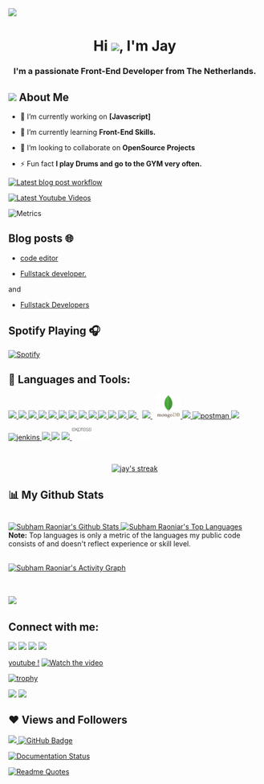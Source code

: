 <img src="https://user-images.githubusercontent.com/60737035/121957322-89f5ab80-cd62-11eb-8a0c-24d08d00cf9b.gif">

<h1 align="center">Hi <img src="https://raw.githubusercontent.com/MartinHeinz/MartinHeinz/master/wave.gif" width="30px">, I'm Jay</h1>
<h3 align="center">I'm a passionate Front-End Developer from The Netherlands.</h3>


##    <img src="https://img.icons8.com/color/48/000000/designer-skin-type-5.png"/>        About Me

- 🔭 I’m currently working on **[Javascript]**

- 🌱 I’m currently learning **Front-End Skills.**

- 👯 I’m looking to collaborate on **OpenSource Projects**





- ⚡ Fun fact **I play Drums and go to the GYM very often.**

[![Latest blog post workflow](https://github.com/jaymicrocode/jaymicrocode/actions/workflows/main.yml/badge.svg)](https://github.com/jaymicrocode/jaymicrocode/actions/workflows/main.yml)

[![Latest Youtube Videos](https://github.com/jaymicrocode/jaymicrocode/actions/workflows/youtube.yml/badge.svg)](https://github.com/jaymicrocode/jaymicrocode/actions/workflows/youtube.yml)



![Metrics](https://metrics.lecoq.io/jaymicrocode)


## Blog posts 🌐
<!-- BLOG-POST-LIST:START -->
- [code editor](https://www.youtube.com/watch?v=DvGvesg4xZ0)
<!-- BLOG-POST-LIST:END -->
[youtube]:https://www.youtube.com/channel/UCQVIOybTTMII4ICJey1WSVw
<!-- MEDIUM:START -->
- [Fullstack developer.](https://jaycode128.medium.com/fullstack-developer-ccefcc62dd4?source=rss-7cafc72efed------2)
<!-- MEDIUM:END --> and <!-- DEVTO:START -->
- [Fullstack Developers](https://dev.to/jaymicrocode/fullstack-developers-4df7)
<!-- DEVTO:END -->

## Spotify Playing  🎧

<!--YOUTUBE:START-->
<!-- YOUTUBE:END-->

[![Spotify](https://spotify-github-readme.vercel.app/api/spotify)](https://open.spotify.com/collection/tracks)



<!--START_SECTION:waka-->
<!--END_SECTION:waka-->



## 🚀 Languages and Tools:

<p align="left"> 
    <a href="https://www.java.com" target="_blank"> <img src="https://img.icons8.com/color/48/000000/java-coffee-cup-logo.png"/> </a>
    <a href="https://reactjs.org/" target="_blank"> <img src="https://img.icons8.com/color/48/000000/react-native.png"/> </a>
    <a href="https://spring.io/projects/spring-boot" target="_blank"> <img src="https://img.icons8.com/color/48/000000/spring-logo.png"/> </a> 
    <a href="https://developer.mozilla.org/en-US/docs/Web/JavaScript" target="_blank"> <img src="https://img.icons8.com/color/48/000000/javascript.png"/> </a> 
    <a href="https://www.w3.org/html/" target="_blank"> <img src="https://img.icons8.com/color/48/000000/html-5.png"/> </a> 
    <a href="https://www.w3schools.com/css/" target="_blank"> <img src="https://img.icons8.com/color/48/000000/css3.png"/> </a> 
    <a href="https://getbootstrap.com" target="_blank"> <img src="https://img.icons8.com/color/48/000000/bootstrap.png"/> </a> 
     <a href="https://getbootstrap.com" target="_blank"> <img src="https://img.icons8.com/color/48/000000/sass.png"/>
       <a href="https://getbootstrap.com" target="_blank"> <img src="https://img.icons8.com/color/48/000000/php.png"/>
          <a href="https://getbootstrap.com" target="_blank"> <img src="https://img.icons8.com/color/48/000000/typescript.png"/> 
               <a href="https://getbootstrap.com" target="_blank"> <img src="https://img.icons8.com/fluent/48/000000/selenium-test-automation.png"/>
     <a href="https://www.python.org" target="_blank"> <img src="https://img.icons8.com/color/48/000000/python.png"/> </a> 
    <a style="padding-right:8px;" href="https://nodejs.org" target="_blank"> <img src="https://img.icons8.com/color/48/000000/nodejs.png"/> </a> 
    <a style="padding-right:8px;" href="https://www.mysql.com/" target="_blank"> <img src="https://img.icons8.com/fluent/50/000000/mysql-logo.png"/> </a>
    <a href="https://www.mongodb.com/" target="_blank"> <img src="https://raw.githubusercontent.com/devicons/devicon/master/icons/mongodb/mongodb-original-wordmark.svg" alt="mongodb" width="48" height="48"/> </a> 
    <a href="https://firebase.google.com/" target="_blank"> <img src="https://img.icons8.com/color/48/000000/firebase.png"/> </a> 
    <a href="https://postman.com" target="_blank"> <img src="https://www.vectorlogo.zone/logos/getpostman/getpostman-icon.svg" alt="postman" width="45" height="45"/> </a>   
    <a href="https://git-scm.com/" target="_blank"> <img src="https://img.icons8.com/color/48/000000/git.png"/> </a> 
    <a href="https://www.jenkins.io" target="_blank"> <img src="https://www.vectorlogo.zone/logos/jenkins/jenkins-icon.svg" alt="jenkins" width="48" height="48"/> </a> 
                    <a href="https://getbootstrap.com" target="_blank"> <img src="https://img.icons8.com/dusk/64/000000/webpack.png"/>
         <a href="https://git-scm.com/" target="_blank"> <img src="https://img.icons8.com/fluent/48/000000/visual-studio-code-2019.png"/></a> 
    <a href="https://redux.js.org" target="_blank"> <img src="https://img.icons8.com/color/48/000000/redux.png"/> </a>
    <a href="https://expressjs.com" target="_blank"> <img src="https://raw.githubusercontent.com/devicons/devicon/master/icons/express/express-original-wordmark.svg" alt="express" width="40" height="40"/> </a>
</p>

<!-- [![React Badge](https://img.shields.io/badge/-React-61DBFB?style=for-the-badge&labelColor=black&logo=react&logoColor=61DBFB)](#)  [![Javascript Badge](https://img.shields.io/badge/-Javascript-F0DB4F?style=for-the-badge&labelColor=black&logo=javascript&logoColor=F0DB4F)](#) [![Typescript Badge](https://img.shields.io/badge/-Typescript-007acc?style=for-the-badge&labelColor=black&logo=typescript&logoColor=007acc)](#) [![Nodejs Badge](https://img.shields.io/badge/-Nodejs-3C873A?style=for-the-badge&labelColor=black&logo=node.js&logoColor=3C873A)](#) [![GraphQL Badge](https://img.shields.io/badge/-GraphQl-e535ab?style=for-the-badge&labelColor=black&logo=node.js&logoColor=e535ab)](#) -->
<br/>

<p align="center">
    <a href="https://github.com/jaymicrocode/github-readme-streak-stats">
        <img title="🔥 Get streak stats for your profile at git.io/streak-stats" alt="jay's streak" src="https://github-readme-streak-stats.herokuapp.com/?user=jaymicrocode&theme=black-ice&hide_border=true&stroke=0000&background=060A0CD0"/>
    </a>
</p>

## 📊 My Github Stats

  <br/>
    <a href="https://github.com/jaymicrocode/github-readme-stats"><img alt="Subham Raoniar's Github Stats" src="https://github-readme-stats.vercel.app/api?username=jaymicrocode&show_icons=true&count_private=true&theme=react&hide_border=true&bg_color=0D1117" />
    </a>
  <a href="https://github.com/SubhamRaoniar28/github-readme-stats"><img alt="Subham Raoniar's Top Languages" src="https://github-readme-stats.vercel.app/api/top-langs/?username=jaymicrocode&langs_count=8&count_private=true&layout=compact&theme=react&hide_border=true&bg_color=0D1117" /></a>
  <br/>
  <b>Note:</b> Top languages is only a metric of the languages my public code consists of and doesn't reflect experience or skill level.


<br/>
<br/>

<a href="https://github.com/SubhamRaoniar28/github-readme-activity-graph"><img alt="Subham Raoniar's Activity Graph" src="https://activity-graph.herokuapp.com/graph?username=jaymicrocode&bg_color=0D1117&color=5BCDEC&line=5BCDEC&point=FFFFFF&hide_border=true" /></a>

<br/>
<br/>

<img src="https://user-images.githubusercontent.com/60737035/121833937-c9be8380-cccd-11eb-8d82-76a80ca114f7.png"> 

## Connect with me:
<p align="left">

<a href = "https://www.linkedin.com/in/jay-micro-365a0a1a1/"><img src="https://img.icons8.com/fluent/48/000000/linkedin.png"/></a>
<a href = "https://twitter.com/jay82600435"><img src="https://img.icons8.com/fluent/48/000000/twitter.png"/></a>
<a href = "https://www.instagram.com/jaycodepro/"><img src="https://img.icons8.com/fluent/48/000000/instagram-new.png"/></a>
<a href = "https://www.youtube.com/channel/UCQVIOybTTMII4ICJey1WSVw"><img src="https://img.icons8.com/color/48/000000/youtube-play.png"/></a>

</p>

<a href="https://www.youtube.com/channel/UCQVIOybTTMII4ICJey1WSVw">youtube !</a>
[![Watch the video](https://i.imgur.com/vKb2F1B.png)](https://youtu.be/vt5fpE0bzSY)


[![trophy](https://github-profile-trophy.vercel.app/?username=jaymicrocode)](https://github.com/ryo-ma/github-profile-trophy)



 



  <img src="https://user-images.githubusercontent.com/60737035/121804350-2e360000-cc46-11eb-9fa8-7495a90a9466.gif">  
                                                                                                         <img src="https://user-images.githubusercontent.com/60737035/121804031-97b50f00-cc44-11eb-8fc9-3b92711e50c6.gif">  
                                                                                                         
## ❤ Views and Followers
<a href="https://github.com/Meghna-DAS/github-profile-views-counter">
    <img src="https://komarev.com/ghpvc/?username=jaymicrocode">
</a>
<a href="https://github.com/jaymicrocode?tab=followers"><img src="https://img.shields.io/github/followers/jaymicrocode?label=Followers&style=social" alt="GitHub Badge"></a>


[![Documentation Status](https://readthedocs.org/projects/ansicolortags/badge/?version=latest)](http://ansicolortags.readthedocs.io/?badge=latest)


[![Readme Quotes](https://quotes-github-readme.vercel.app/api?type=horizontal)](https://github.com/jaymicrocode/github-readme-quotes)
